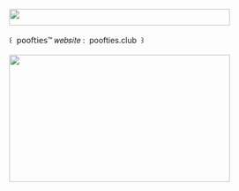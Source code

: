 <img width="400" height="30" src="https://middlepot.com/img/lacey.png">\
  \
 ‌ ‌ ‌ ‌ ‌ ‌꒰ ‌ 𝗉𝗈𝗈𝖿𝗍𝗂𝖾𝗌™ 𝑤𝑒𝑏𝑠𝑖𝑡𝑒 : ‌ poofties.club ‌ ꒱\
  \
<a href="https://poofties.club"><img width="400" height="230" src="https://middlepot.com/img/poofties.jpg"></a>
